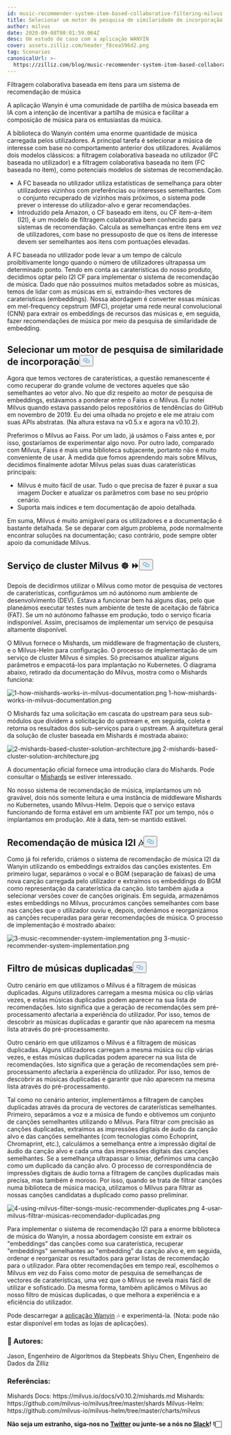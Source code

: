 ```yaml
---
id: music-recommender-system-item-based-collaborative-filtering-milvus.md
title: Selecionar um motor de pesquisa de similaridade de incorporação
author: milvus
date: 2020-09-08T00:01:59.064Z
desc: Um estudo de caso com a aplicação WANYIN
cover: assets.zilliz.com/header_f8cea596d2.png
tag: Scenarios
canonicalUrl: >-
  https://zilliz.com/blog/music-recommender-system-item-based-collaborative-filtering-milvus
---
```

<custom-h1>Filtragem colaborativa baseada em itens para um sistema de recomendação de música</custom-h1><p>A aplicação Wanyin é uma comunidade de partilha de música baseada em IA com a intenção de incentivar a partilha de música e facilitar a composição de música para os entusiastas da música.</p>
<p>A biblioteca do Wanyin contém uma enorme quantidade de música carregada pelos utilizadores. A principal tarefa é selecionar a música de interesse com base no comportamento anterior dos utilizadores. Avaliámos dois modelos clássicos: a filtragem colaborativa baseada no utilizador (FC baseada no utilizador) e a filtragem colaborativa baseada no item (FC baseada no item), como potenciais modelos de sistemas de recomendação.</p>
<ul>
<li>A FC baseada no utilizador utiliza estatísticas de semelhança para obter utilizadores vizinhos com preferências ou interesses semelhantes. Com o conjunto recuperado de vizinhos mais próximos, o sistema pode prever o interesse do utilizador-alvo e gerar recomendações.</li>
<li>Introduzido pela Amazon, o CF baseado em itens, ou CF item-a-item (I2I), é um modelo de filtragem colaborativa bem conhecido para sistemas de recomendação. Calcula as semelhanças entre itens em vez de utilizadores, com base no pressuposto de que os itens de interesse devem ser semelhantes aos itens com pontuações elevadas.</li>
</ul>
<p>A FC baseada no utilizador pode levar a um tempo de cálculo proibitivamente longo quando o número de utilizadores ultrapassa um determinado ponto. Tendo em conta as caraterísticas do nosso produto, decidimos optar pelo I2I CF para implementar o sistema de recomendação de música. Dado que não possuímos muitos metadados sobre as músicas, temos de lidar com as músicas em si, extraindo-lhes vectores de caraterísticas (embeddings). Nossa abordagem é converter essas músicas em mel-frequency cepstrum (MFC), projetar uma rede neural convolucional (CNN) para extrair os embeddings de recursos das músicas e, em seguida, fazer recomendações de música por meio da pesquisa de similaridade de embedding.</p>
<h2 id="🔎-Select-an-embedding-similarity-search-engine" class="common-anchor-header">Selecionar um motor de pesquisa de similaridade de incorporação<button data-href="#🔎-Select-an-embedding-similarity-search-engine" class="anchor-icon" translate="no">
      <svg translate="no"
        aria-hidden="true"
        focusable="false"
        height="20"
        version="1.1"
        viewBox="0 0 16 16"
        width="16"
      >
        <path
          fill="#0092E4"
          fill-rule="evenodd"
          d="M4 9h1v1H4c-1.5 0-3-1.69-3-3.5S2.55 3 4 3h4c1.45 0 3 1.69 3 3.5 0 1.41-.91 2.72-2 3.25V8.59c.58-.45 1-1.27 1-2.09C10 5.22 8.98 4 8 4H4c-.98 0-2 1.22-2 2.5S3 9 4 9zm9-3h-1v1h1c1 0 2 1.22 2 2.5S13.98 12 13 12H9c-.98 0-2-1.22-2-2.5 0-.83.42-1.64 1-2.09V6.25c-1.09.53-2 1.84-2 3.25C6 11.31 7.55 13 9 13h4c1.45 0 3-1.69 3-3.5S14.5 6 13 6z"
        ></path>
      </svg>
    </button></h2><p>Agora que temos vectores de caraterísticas, a questão remanescente é como recuperar do grande volume de vectores aqueles que são semelhantes ao vetor alvo. No que diz respeito ao motor de pesquisa de embeddings, estávamos a ponderar entre o Faiss e o Milvus. Eu notei Milvus quando estava passando pelos repositórios de tendências do GitHub em novembro de 2019. Eu dei uma olhada no projeto e ele me atraiu com suas APIs abstratas. (Na altura estava na v0.5.x e agora na v0.10.2).</p>
<p>Preferimos o Milvus ao Faiss. Por um lado, já usámos o Faiss antes e, por isso, gostaríamos de experimentar algo novo. Por outro lado, comparado com Milvus, Faiss é mais uma biblioteca subjacente, portanto não é muito conveniente de usar. À medida que fomos aprendendo mais sobre Milvus, decidimos finalmente adotar Milvus pelas suas duas caraterísticas principais:</p>
<ul>
<li>Milvus é muito fácil de usar. Tudo o que precisa de fazer é puxar a sua imagem Docker e atualizar os parâmetros com base no seu próprio cenário.</li>
<li>Suporta mais índices e tem documentação de apoio detalhada.</li>
</ul>
<p>Em suma, Milvus é muito amigável para os utilizadores e a documentação é bastante detalhada. Se se deparar com algum problema, pode normalmente encontrar soluções na documentação; caso contrário, pode sempre obter apoio da comunidade Milvus.</p>
<h2 id="Milvus-cluster-service-☸️-⏩" class="common-anchor-header">Serviço de cluster Milvus ☸️ ⏩<button data-href="#Milvus-cluster-service-☸️-⏩" class="anchor-icon" translate="no">
      <svg translate="no"
        aria-hidden="true"
        focusable="false"
        height="20"
        version="1.1"
        viewBox="0 0 16 16"
        width="16"
      >
        <path
          fill="#0092E4"
          fill-rule="evenodd"
          d="M4 9h1v1H4c-1.5 0-3-1.69-3-3.5S2.55 3 4 3h4c1.45 0 3 1.69 3 3.5 0 1.41-.91 2.72-2 3.25V8.59c.58-.45 1-1.27 1-2.09C10 5.22 8.98 4 8 4H4c-.98 0-2 1.22-2 2.5S3 9 4 9zm9-3h-1v1h1c1 0 2 1.22 2 2.5S13.98 12 13 12H9c-.98 0-2-1.22-2-2.5 0-.83.42-1.64 1-2.09V6.25c-1.09.53-2 1.84-2 3.25C6 11.31 7.55 13 9 13h4c1.45 0 3-1.69 3-3.5S14.5 6 13 6z"
        ></path>
      </svg>
    </button></h2><p>Depois de decidirmos utilizar o Milvus como motor de pesquisa de vectores de caraterísticas, configurámos um nó autónomo num ambiente de desenvolvimento (DEV). Estava a funcionar bem há alguns dias, pelo que planeámos executar testes num ambiente de teste de aceitação de fábrica (FAT). Se um nó autónomo falhasse em produção, todo o serviço ficaria indisponível. Assim, precisamos de implementar um serviço de pesquisa altamente disponível.</p>
<p>O Milvus fornece o Mishards, um middleware de fragmentação de clusters, e o Milvus-Helm para configuração. O processo de implementação de um serviço de cluster Milvus é simples. Só precisamos atualizar alguns parâmetros e empacotá-los para implantação no Kubernetes. O diagrama abaixo, retirado da documentação do Milvus, mostra como o Mishards funciona:</p>
<p>
  
   <span class="img-wrapper"> <img translate="no" src="https://assets.zilliz.com/1_how_mishards_works_in_milvus_documentation_43a73076bf.png" alt="1-how-mishards-works-in-milvus-documentation.png" class="doc-image" id="1-how-mishards-works-in-milvus-documentation.png" />
   </span> <span class="img-wrapper"> <span>1-how-mishards-works-in-milvus-documentation.png</span> </span></p>
<p>O Mishards faz uma solicitação em cascata do upstream para seus sub-módulos que dividem a solicitação do upstream e, em seguida, coleta e retorna os resultados dos sub-serviços para o upstream. A arquitetura geral da solução de cluster baseada em Mishards é mostrada abaixo:</p>
<p>
  
   <span class="img-wrapper"> <img translate="no" src="https://assets.zilliz.com/2_mishards_based_cluster_solution_architecture_3ad89cf269.jpg" alt="2-mishards-based-cluster-solution-architecture.jpg" class="doc-image" id="2-mishards-based-cluster-solution-architecture.jpg" />
   </span> <span class="img-wrapper"> <span>2-mishards-based-cluster-solution-architecture.jpg</span> </span></p>
<p>A documentação oficial fornece uma introdução clara do Mishards. Pode consultar o <a href="https://milvus.io/cn/docs/v0.10.2/mishards.md">Mishards</a> se estiver interessado.</p>
<p>No nosso sistema de recomendação de música, implantamos um nó gravável, dois nós somente leitura e uma instância de middleware Mishards no Kubernetes, usando Milvus-Helm. Depois que o serviço estava funcionando de forma estável em um ambiente FAT por um tempo, nós o implantamos em produção. Até à data, tem-se mantido estável.</p>
<h2 id="🎧-I2I-music-recommendation-🎶" class="common-anchor-header">Recomendação de música I2I 🎶<button data-href="#🎧-I2I-music-recommendation-🎶" class="anchor-icon" translate="no">
      <svg translate="no"
        aria-hidden="true"
        focusable="false"
        height="20"
        version="1.1"
        viewBox="0 0 16 16"
        width="16"
      >
        <path
          fill="#0092E4"
          fill-rule="evenodd"
          d="M4 9h1v1H4c-1.5 0-3-1.69-3-3.5S2.55 3 4 3h4c1.45 0 3 1.69 3 3.5 0 1.41-.91 2.72-2 3.25V8.59c.58-.45 1-1.27 1-2.09C10 5.22 8.98 4 8 4H4c-.98 0-2 1.22-2 2.5S3 9 4 9zm9-3h-1v1h1c1 0 2 1.22 2 2.5S13.98 12 13 12H9c-.98 0-2-1.22-2-2.5 0-.83.42-1.64 1-2.09V6.25c-1.09.53-2 1.84-2 3.25C6 11.31 7.55 13 9 13h4c1.45 0 3-1.69 3-3.5S14.5 6 13 6z"
        ></path>
      </svg>
    </button></h2><p>Como já foi referido, criámos o sistema de recomendação de música I2I da Wanyin utilizando os embeddings extraídos das canções existentes. Em primeiro lugar, separámos o vocal e o BGM (separação de faixas) de uma nova canção carregada pelo utilizador e extraímos os embeddings do BGM como representação da caraterística da canção. Isto também ajuda a selecionar versões cover de canções originais. Em seguida, armazenámos estes embeddings no Milvus, procurámos canções semelhantes com base nas canções que o utilizador ouviu e, depois, ordenámos e reorganizámos as canções recuperadas para gerar recomendações de música. O processo de implementação é mostrado abaixo:</p>
<p>
  
   <span class="img-wrapper"> <img translate="no" src="https://assets.zilliz.com/3_music_recommender_system_implementation_c52a333eb8.png" alt="3-music-recommender-system-implementation.png" class="doc-image" id="3-music-recommender-system-implementation.png" />
   </span> <span class="img-wrapper"> <span>3-music-recommender-system-implementation.png</span> </span></p>
<h2 id="🚫-Duplicate-song-filter" class="common-anchor-header">Filtro de músicas duplicadas<button data-href="#🚫-Duplicate-song-filter" class="anchor-icon" translate="no">
      <svg translate="no"
        aria-hidden="true"
        focusable="false"
        height="20"
        version="1.1"
        viewBox="0 0 16 16"
        width="16"
      >
        <path
          fill="#0092E4"
          fill-rule="evenodd"
          d="M4 9h1v1H4c-1.5 0-3-1.69-3-3.5S2.55 3 4 3h4c1.45 0 3 1.69 3 3.5 0 1.41-.91 2.72-2 3.25V8.59c.58-.45 1-1.27 1-2.09C10 5.22 8.98 4 8 4H4c-.98 0-2 1.22-2 2.5S3 9 4 9zm9-3h-1v1h1c1 0 2 1.22 2 2.5S13.98 12 13 12H9c-.98 0-2-1.22-2-2.5 0-.83.42-1.64 1-2.09V6.25c-1.09.53-2 1.84-2 3.25C6 11.31 7.55 13 9 13h4c1.45 0 3-1.69 3-3.5S14.5 6 13 6z"
        ></path>
      </svg>
    </button></h2><p>Outro cenário em que utilizamos o Milvus é a filtragem de músicas duplicadas. Alguns utilizadores carregam a mesma música ou clip várias vezes, e estas músicas duplicadas podem aparecer na sua lista de recomendações. Isto significa que a geração de recomendações sem pré-processamento afectaria a experiência do utilizador. Por isso, temos de descobrir as músicas duplicadas e garantir que não aparecem na mesma lista através do pré-processamento.</p>
<p>Outro cenário em que utilizamos o Milvus é a filtragem de músicas duplicadas. Alguns utilizadores carregam a mesma música ou clip várias vezes, e estas músicas duplicadas podem aparecer na sua lista de recomendações. Isto significa que a geração de recomendações sem pré-processamento afectaria a experiência do utilizador. Por isso, temos de descobrir as músicas duplicadas e garantir que não aparecem na mesma lista através do pré-processamento.</p>
<p>Tal como no cenário anterior, implementámos a filtragem de canções duplicadas através da procura de vectores de caraterísticas semelhantes. Primeiro, separámos a voz e a música de fundo e obtivemos um conjunto de canções semelhantes utilizando o Milvus. Para filtrar com precisão as canções duplicadas, extraímos as impressões digitais de áudio da canção alvo e das canções semelhantes (com tecnologias como Echoprint, Chromaprint, etc.), calculámos a semelhança entre a impressão digital de áudio da canção alvo e cada uma das impressões digitais das canções semelhantes. Se a semelhança ultrapassar o limiar, definimos uma canção como um duplicado da canção alvo. O processo de correspondência de impressões digitais de áudio torna a filtragem de canções duplicadas mais precisa, mas também é moroso. Por isso, quando se trata de filtrar canções numa biblioteca de música maciça, utilizamos o Milvus para filtrar as nossas canções candidatas a duplicado como passo preliminar.</p>
<p>
  
   <span class="img-wrapper"> <img translate="no" src="https://assets.zilliz.com/4_using_milvus_filter_songs_music_recommender_duplicates_0ff68d3e67.png" alt="4-using-milvus-filter-songs-music-recommender-duplicates.png" class="doc-image" id="4-using-milvus-filter-songs-music-recommender-duplicates.png" />
   </span> <span class="img-wrapper"> <span>4-usar-milvus-filtrar-músicas-recomendador-duplicadas.png</span> </span></p>
<p>Para implementar o sistema de recomendação I2I para a enorme biblioteca de música do Wanyin, a nossa abordagem consiste em extrair os "embeddings" das canções como sua caraterística, recuperar "embeddings" semelhantes ao "embedding" da canção alvo e, em seguida, ordenar e reorganizar os resultados para gerar listas de recomendação para o utilizador. Para obter recomendações em tempo real, escolhemos o Milvus em vez do Faiss como motor de pesquisa de semelhanças de vectores de caraterísticas, uma vez que o Milvus se revela mais fácil de utilizar e sofisticado. Da mesma forma, também aplicámos o Milvus ao nosso filtro de músicas duplicadas, o que melhora a experiência e a eficiência do utilizador.</p>
<p>Pode descarregar a <a href="https://enjoymusic.ai/wanyin">aplicação Wanyin</a> 🎶 e experimentá-la. (Nota: pode não estar disponível em todas as lojas de aplicações).</p>
<h3 id="📝-Authors" class="common-anchor-header">📝 Autores:</h3><p>Jason, Engenheiro de Algoritmos da Stepbeats Shiyu Chen, Engenheiro de Dados da Zilliz</p>
<h3 id="📚-References" class="common-anchor-header">Referências:</h3><p>Mishards Docs: https://milvus.io/docs/v0.10.2/mishards.md Mishards: https://github.com/milvus-io/milvus/tree/master/shards Milvus-Helm: https://github.com/milvus-io/milvus-helm/tree/master/charts/milvus</p>
<p><strong>Não seja um estranho, siga-nos no <a href="https://twitter.com/milvusio/">Twitter</a> ou junte-se a nós no <a href="https://milvusio.slack.com/join/shared_invite/zt-e0u4qu3k-bI2GDNys3ZqX1YCJ9OM~GQ#/">Slack</a>! 👇🏻</strong></p>
